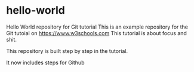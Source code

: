 # hello-world
Hello World repository for Git tutorial
This is an example repository for the Git tutoial on https://www.w3schools.com
This tutorial is about focus and shit.

This repository is built step by step in the tutorial.

It now includes steps for Github
